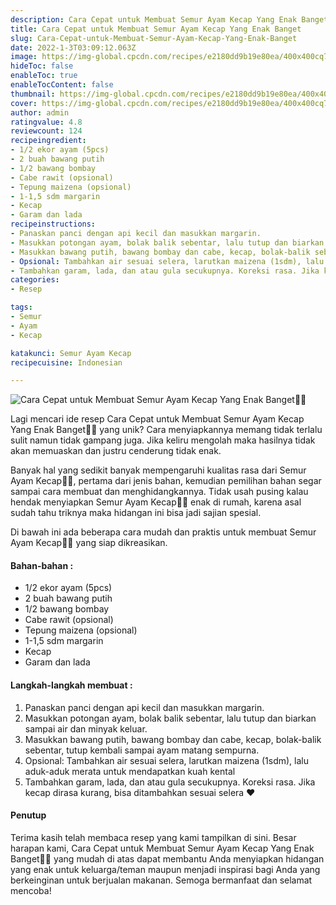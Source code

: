 ```yaml
---
description: Cara Cepat untuk Membuat Semur Ayam Kecap Yang Enak Banget"
title: Cara Cepat untuk Membuat Semur Ayam Kecap Yang Enak Banget
slug: Cara-Cepat-untuk-Membuat-Semur-Ayam-Kecap-Yang-Enak-Banget
date: 2022-1-3T03:09:12.063Z
image: https://img-global.cpcdn.com/recipes/e2180dd9b19e80ea/400x400cq70/photo.jpg
hideToc: false
enableToc: true
enableTocContent: false
thumbnail: https://img-global.cpcdn.com/recipes/e2180dd9b19e80ea/400x400cq70/photo.jpg
cover: https://img-global.cpcdn.com/recipes/e2180dd9b19e80ea/400x400cq70/photo.jpg
author: admin
ratingvalue: 4.8
reviewcount: 124
recipeingredient:
- 1/2 ekor ayam (5pcs)
- 2 buah bawang putih
- 1/2 bawang bombay
- Cabe rawit (opsional)
- Tepung maizena (opsional)
- 1-1,5 sdm margarin
- Kecap
- Garam dan lada
recipeinstructions:
- Panaskan panci dengan api kecil dan masukkan margarin.
- Masukkan potongan ayam, bolak balik sebentar, lalu tutup dan biarkan sampai air dan minyak keluar.
- Masukkan bawang putih, bawang bombay dan cabe, kecap, bolak-balik sebentar, tutup kembali sampai ayam matang sempurna.
- Opsional: Tambahkan air sesuai selera, larutkan maizena (1sdm), lalu aduk-aduk merata untuk mendapatkan kuah kental
- Tambahkan garam, lada, dan atau gula secukupnya. Koreksi rasa. Jika kecap dirasa kurang, bisa ditambahkan sesuai selera ❤
categories:
- Resep

tags:
- Semur
- Ayam
- Kecap

katakunci: Semur Ayam Kecap
recipecuisine: Indonesian

---
```


![Cara Cepat untuk Membuat Semur Ayam Kecap Yang Enak Banget👩‍🍳](https://img-global.cpcdn.com/recipes/e2180dd9b19e80ea/400x400cq70/photo.jpg)

Lagi mencari ide resep Cara Cepat untuk Membuat Semur Ayam Kecap Yang Enak Banget👩‍🍳 yang unik? Cara menyiapkannya memang tidak terlalu sulit namun tidak gampang juga. Jika keliru mengolah maka hasilnya tidak akan memuaskan dan justru cenderung tidak enak.

Banyak hal yang sedikit banyak mempengaruhi kualitas rasa dari Semur Ayam Kecap👩‍🍳, pertama dari jenis bahan, kemudian pemilihan bahan segar sampai cara membuat dan menghidangkannya. Tidak usah pusing kalau hendak menyiapkan Semur Ayam Kecap👩‍🍳 enak di rumah, karena asal sudah tahu triknya maka hidangan ini bisa jadi sajian spesial.

Di bawah ini ada beberapa cara mudah dan praktis untuk membuat Semur Ayam Kecap👩‍🍳 yang siap dikreasikan.

<!--inarticleads1-->

#### Bahan-bahan :

- 1/2 ekor ayam (5pcs)
- 2 buah bawang putih
- 1/2 bawang bombay
- Cabe rawit (opsional)
- Tepung maizena (opsional)
- 1-1,5 sdm margarin
- Kecap
- Garam dan lada

<!--inarticleads2-->

#### Langkah-langkah membuat :

1. Panaskan panci dengan api kecil dan masukkan margarin.
1. Masukkan potongan ayam, bolak balik sebentar, lalu tutup dan biarkan sampai air dan minyak keluar.
1. Masukkan bawang putih, bawang bombay dan cabe, kecap, bolak-balik sebentar, tutup kembali sampai ayam matang sempurna.
1. Opsional: Tambahkan air sesuai selera, larutkan maizena (1sdm), lalu aduk-aduk merata untuk mendapatkan kuah kental
1. Tambahkan garam, lada, dan atau gula secukupnya. Koreksi rasa. Jika kecap dirasa kurang, bisa ditambahkan sesuai selera ❤

#### Penutup

Terima kasih telah membaca resep yang kami tampilkan di sini. Besar harapan kami, Cara Cepat untuk Membuat Semur Ayam Kecap Yang Enak Banget👩‍🍳 yang mudah di atas dapat membantu Anda menyiapkan hidangan yang enak untuk keluarga/teman maupun menjadi inspirasi bagi Anda yang berkeinginan untuk berjualan makanan. Semoga bermanfaat dan selamat mencoba!